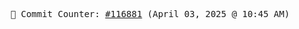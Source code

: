 <p align="center">
    <samp>
        📮 Commit Counter: <a href="https://github.com/Javascript-void0/Javascript-void0/commits/main">#116881</a> (April 03, 2025 @ 10:45 AM)
    </samp>
</p>
